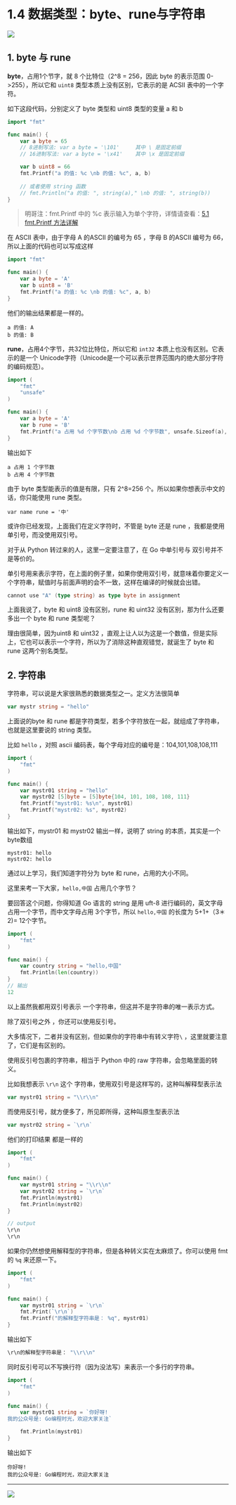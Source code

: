 # 1.4 数据类型：byte、rune与字符串

![](http://image.iswbm.com/20200607145423.png)

## 1. byte 与 rune

**byte**，占用1个节字，就 8 个比特位（2^8 = 256，因此 byte 的表示范围 0->255），所以它和 `uint8` 类型本质上没有区别，它表示的是 ACSII 表中的一个字符。

如下这段代码，分别定义了 byte 类型和 uint8 类型的变量 a 和 b

```go
import "fmt"

func main() {
    var a byte = 65
    // 8进制写法: var a byte = '\101'     其中 \ 是固定前缀
    // 16进制写法: var a byte = '\x41'    其中 \x 是固定前缀

    var b uint8 = 66
    fmt.Printf("a 的值: %c \nb 的值: %c", a, b)
  
    // 或者使用 string 函数
    // fmt.Println("a 的值: ", string(a)," \nb 的值: ", string(b))
}
```

> 明哥注：fmt.Printf 中的 %c 表示输入为单个字符，详情请查看：[5.1 fmt.Printf 方法详解](http://golang.iswbm.com/c05/c05_01.html)

在 ASCII 表中，由于字母 A 的ASCII 的编号为 65 ，字母 B 的ASCII 编号为 66，所以上面的代码也可以写成这样

```go
import "fmt"

func main() {
	var a byte = 'A'
	var b uint8 = 'B'
    fmt.Printf("a 的值: %c \nb 的值: %c", a, b)
}
```

他们的输出结果都是一样的。

```
a 的值: A 
b 的值: B
```



**rune**，占用4个字节，共32位比特位，所以它和 `int32` 本质上也没有区别。它表示的是一个 Unicode字符（Unicode是一个可以表示世界范围内的绝大部分字符的编码规范）。

```go
import (
	"fmt"
	"unsafe"
)

func main() {
	var a byte = 'A'
	var b rune = 'B'
	fmt.Printf("a 占用 %d 个字节数\nb 占用 %d 个字节数", unsafe.Sizeof(a), unsafe.Sizeof(b))
}
```

输出如下

```
a 占用 1 个字节数
b 占用 4 个字节数
```



由于 byte 类型能表示的值是有限，只有 2^8=256 个。所以如果你想表示中文的话，你只能使用 rune 类型。

```ro
var name rune = '中'
```



或许你已经发现，上面我们在定义字符时，不管是 byte 还是 rune ，我都是使用单引号，而没使用双引号。

对于从 Python 转过来的人，这里一定要注意了，在 Go 中单引号与 双引号并不是等价的。

单引号用来表示字符，在上面的例子里，如果你使用双引号，就意味着你要定义一个字符串，赋值时与前面声明的会不一致，这样在编译的时候就会出错。

```go
cannot use "A" (type string) as type byte in assignment
```



上面我说了，byte 和 uint8 没有区别，rune 和 uint32 没有区别，那为什么还要多出一个 byte 和 rune 类型呢？

理由很简单，因为uint8 和 uint32 ，直观上让人以为这是一个数值，但是实际上，它也可以表示一个字符，所以为了消除这种直观错觉，就诞生了 byte 和 rune 这两个别名类型。



## 2. 字符串

字符串，可以说是大家很熟悉的数据类型之一。定义方法很简单

```go
var mystr string = "hello"
```



上面说的byte 和 rune 都是字符类型，若多个字符放在一起，就组成了字符串，也就是这里要说的 string 类型。

比如 `hello` ，对照 ascii 编码表，每个字母对应的编号是：104,101,108,108,111

```go
import (
	"fmt"
)

func main() {
    var mystr01 string = "hello"
	var mystr02 [5]byte = [5]byte{104, 101, 108, 108, 111}
    fmt.Printf("mystr01: %s\n", mystr01)
	fmt.Printf("mystr02: %s", mystr02)
}
```

输出如下，mystr01 和 mystr02 输出一样，说明了 string 的本质，其实是一个 byte数组

```
mystr01: hello
mystr02: hello
```



通过以上学习，我们知道字符分为 byte 和 rune，占用的大小不同。

这里来考一下大家，`hello,中国` 占用几个字节？

要回答这个问题，你得知道 Go 语言的 string 是用 uft-8 进行编码的，英文字母占用一个字节，而中文字母占用 3个字节，所以 `hello,中国` 的长度为 5+1+（3＊2)= 12个字节。

```go
import (
	"fmt"
)

func main() {
	var country string = "hello,中国"
	fmt.Println(len(country))
}
// 输出
12
```



以上虽然我都用双引号表示 一个字符串，但这并不是字符串的唯一表示方式。

除了双引号之外 ，你还可以使用反引号。

大多情况下，二者并没有区别，但如果你的字符串中有转义字符`\` ，这里就要注意了，它们是有区别的。

使用反引号包裹的字符串，相当于 Python 中的 raw 字符串，会忽略里面的转义。

比如我想表示 `\r\n` 这个 字符串，使用双引号是这样写的，这种叫解释型表示法

```go
var mystr01 string = "\\r\\n"
```

而使用反引号，就方便多了，所见即所得，这种叫原生型表示法

```go
var mystr02 string = `\r\n`
```

他们的打印结果 都是一样的

```go
import (
	"fmt"
)

func main() {
	var mystr01 string = "\\r\\n"
	var mystr02 string = `\r\n`
	fmt.Println(mystr01)
	fmt.Println(mystr02)
}

// output
\r\n
\r\n
```

如果你仍然想使用解释型的字符串，但是各种转义实在太麻烦了。你可以使用 fmt 的 `%q` 来还原一下。

```go
import (
    "fmt"
)

func main() {
    var mystr01 string = `\r\n`
    fmt.Print(`\r\n`)
    fmt.Printf("的解释型字符串是： %q", mystr01)
}
```

输出如下

```go
\r\n的解释型字符串是： "\\r\\n"
```



同时反引号可以不写换行符（因为没法写）来表示一个多行的字符串。

```go
import (
	"fmt"
)

func main() {
	var mystr01 string = `你好呀!
我的公众号是: Go编程时光，欢迎大家关注`

	fmt.Println(mystr01)
}
```

输出如下

```
你好呀!
我的公众号是: Go编程时光，欢迎大家关注
```



---

![](http://image.iswbm.com/20200607174235.png)

